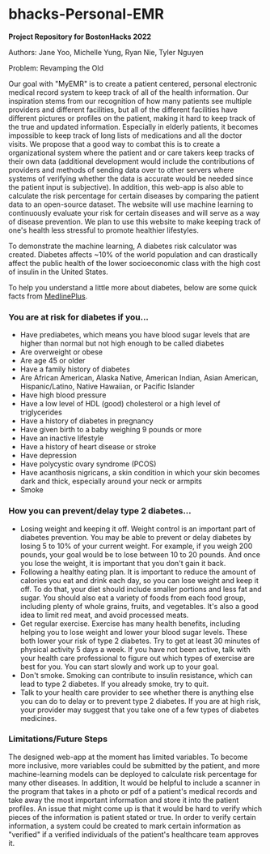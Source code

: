 # bhacks-Personal-EMR
**Project Repository for BostonHacks 2022**

Authors: Jane Yoo, Michelle Yung, Ryan Nie, Tyler Nguyen

Problem: Revamping the Old

Our goal with "MyEMR" is to create a patient centered, personal electronic medical record system to keep track of all of the health information. Our inspiration stems from our recognition of how many patients see multiple providers and different facilities, but all of the different facilities have different pictures or profiles on the patient, making it hard to keep track of the true and updated information. Especially in elderly patients, it becomes impossible to keep track of long lists of medications and all the doctor visits. We propose that a good way to combat this is to create a organizational system where the patient and or care takers keep tracks of their own data (additional development would include the contributions of providers and methods of sending data over to other servers where systems of verifying whether the data is accurate would be needed since the patient input is subjective). In addition, this web-app is also able to calculate the risk percentage for certain diseases by comparing the patient data to an open-source dataset. The website will use machine learning to continuously evaluate your risk for certain diseases and will serve as a way of disease prevention. We plan to use this website to make keeping track of one's health less stressful to promote healthier lifestyles.

To demonstrate the machine learning, A diabetes risk calculator was created. Diabetes affects ~10% of the world population and can drastically affect the public health of the lower socioeconomic class with the high cost of insulin in the United States.

To help you understand a little more about diabetes, below are some quick facts from [MedlinePlus](https://medlineplus.gov/howtopreventdiabetes.html).

### You are at risk for diabetes if you...
- Have prediabetes, which means you have blood sugar levels that are higher than normal but not high enough to be called diabetes
- Are overweight or obese
- Are age 45 or older
- Have a family history of diabetes
- Are African American, Alaska Native, American Indian, Asian American, Hispanic/Latino, Native Hawaiian, or Pacific Islander
- Have high blood pressure
- Have a low level of HDL (good) cholesterol or a high level of triglycerides
- Have a history of diabetes in pregnancy
- Have given birth to a baby weighing 9 pounds or more
- Have an inactive lifestyle
- Have a history of heart disease or stroke
- Have depression
- Have polycystic ovary syndrome (PCOS)
- Have acanthosis nigricans, a skin condition in which your skin becomes dark and thick, especially around your neck or armpits
- Smoke

### How you can prevent/delay type 2 diabetes...
- Losing weight and keeping it off. Weight control is an important part of diabetes prevention. You may be able to prevent or delay diabetes by losing 5 to 10% of your current weight. For example, if you weigh 200 pounds, your goal would be to lose between 10 to 20 pounds. And once you lose the weight, it is important that you don't gain it back.
- Following a healthy eating plan. It is important to reduce the amount of calories you eat and drink each day, so you can lose weight and keep it off. To do that, your diet should include smaller portions and less fat and sugar. You should also eat a variety of foods from each food group, including plenty of whole grains, fruits, and vegetables. It's also a good idea to limit red meat, and avoid processed meats.
- Get regular exercise. Exercise has many health benefits, including helping you to lose weight and lower your blood sugar levels. These both lower your risk of type 2 diabetes. Try to get at least 30 minutes of physical activity 5 days a week. If you have not been active, talk with your health care professional to figure out which types of exercise are best for you. You can start slowly and work up to your goal.
- Don't smoke. Smoking can contribute to insulin resistance, which can lead to type 2 diabetes. If you already smoke, try to quit.
- Talk to your health care provider to see whether there is anything else you can do to delay or to prevent type 2 diabetes. If you are at high risk, your provider may suggest that you take one of a few types of diabetes medicines.


### Limitations/Future Steps
The designed web-app at the moment has limited variables. To become more inclusive, more variables could be submitted by the patient, and more machine-learning models can be deployed to calculate risk percentage for many other diseases. In addition, It would be helpful to include a scanner in the program that takes in a photo or pdf of a patient's medical records and take away the most important information and store it into the patient profiles. An issue that might come up is that it would be hard to verify which pieces of the information is patient stated or true. In order to verify certain information, a system could be created to mark certain information as "verified" if a verified individuals of the patient's healthcare team approves it.

